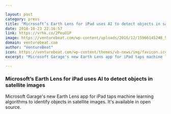 ```yaml
---

layout: post
category: press
title: "Microsoft’s Earth Lens for iPad uses AI to detect objects in satellite images"
date: 2018-10-23 22:16:57
link: https://vrhk.co/2PeuO1P
image: https://venturebeat.com/wp-content/uploads/2016/12/15966145248_5ebc2ddcf0_k.jpg?fit=2048%2C1435&strip=all
domain: venturebeat.com
author: "VentureBeat"
icon: https://venturebeat.com/wp-content/themes/vb-news/img/favicon.ico
excerpt: "Microsoft Garage's new Earth Lens app for iPad taps machine learning algorithms to identify objects in satellite images. It's available in open source."

---
```


### Microsoft’s Earth Lens for iPad uses AI to detect objects in satellite images

Microsoft Garage's new Earth Lens app for iPad taps machine learning algorithms to identify objects in satellite images. It's available in open source.